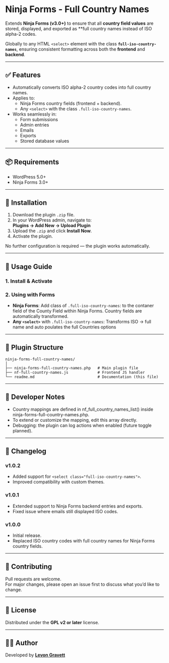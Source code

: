 # Ninja Forms - Full Country Names

Extends **Ninja Forms (v3.0+)** to ensure that all **country field values** are stored, displayed, and exported as **full country names instead of ISO alpha-2 codes.

Globally to any HTML `<select>` element with the class **`full-iso-country-names`**, ensuring consistent formatting across both the **frontend** and **backend**.

---

## ✅ Features

- Automatically converts ISO alpha-2 country codes into full country names.  
- Applies to:
  - Ninja Forms country fields (frontend + backend).  
  - Any `<select>` with the class `.full-iso-country-names`.  
- Works seamlessly in:
  - Form submissions  
  - Admin entries  
  - Emails  
  - Exports  
  - Stored database values  

---

## 📦 Requirements

- WordPress 5.0+  
- Ninja Forms 3.0+  

---

## 🚀 Installation

1. Download the plugin `.zip` file.  
2. In your WordPress admin, navigate to:  
   **Plugins → Add New → Upload Plugin**  
3. Upload the `.zip` and click **Install Now**.  
4. Activate the plugin.  

No further configuration is required — the plugin works automatically.

---

## 📖 Usage Guide

### 1. Install & Activate

### 2. Using with Forms
- **Ninja Forms**: Add class of `.full-iso-country-names`: to the contaner field of the County Field within Ninja Forms. Country fields are automatically transformed.  
- **Any `<select>`** with `.full-iso-country-names`: Transforms ISO → full name and auto poulates the full Countries options

---

## 📂 Plugin Structure
```
ninja-forms-full-country-names/
│
├── ninja-forms-full-country-names.php   # Main plugin file
├── nf-full-country-names.js             # Frontend JS handler
└── readme.md                            # Documentation (this file)
```
---

## 🔧 Developer Notes

- Country mappings are defined in nf_full_country_names_list() inside ninja-forms-full-country-names.php.
- To extend or customize the mapping, edit this array directly.
- Debugging: the plugin can log actions when enabled (future toggle planned).

---

## 📝 Changelog

### v1.0.2
- Added support for `<select class="full-iso-country-names">`.
- Improved compatibility with custom themes.

### v1.0.1
- Extended support to Ninja Forms backend entries and exports.
- Fixed issue where emails still displayed ISO codes.

### v1.0.0
- Initial release.
- Replaced ISO country codes with full country names for Ninja Forms country fields.

---

## 🤝 Contributing

Pull requests are welcome.  
For major changes, please open an issue first to discuss what you’d like to change.

---

## 📜 License

Distributed under the **GPL v2 or later** license.  

---

## 👨‍💻 Author

Developed by [**Levon Gravett**](https://github.com/levon-brokenponyclub)
